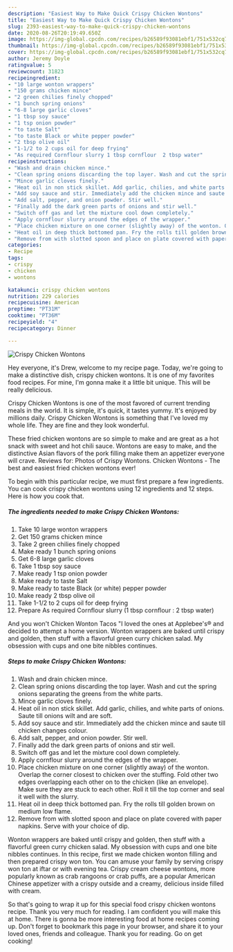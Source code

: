 ```yaml
---
description: "Easiest Way to Make Quick Crispy Chicken Wontons"
title: "Easiest Way to Make Quick Crispy Chicken Wontons"
slug: 2393-easiest-way-to-make-quick-crispy-chicken-wontons
date: 2020-08-26T20:19:49.650Z
image: https://img-global.cpcdn.com/recipes/b26589f93081ebf1/751x532cq70/crispy-chicken-wontons-recipe-main-photo.jpg
thumbnail: https://img-global.cpcdn.com/recipes/b26589f93081ebf1/751x532cq70/crispy-chicken-wontons-recipe-main-photo.jpg
cover: https://img-global.cpcdn.com/recipes/b26589f93081ebf1/751x532cq70/crispy-chicken-wontons-recipe-main-photo.jpg
author: Jeremy Doyle
ratingvalue: 5
reviewcount: 31823
recipeingredient:
- "10 large wonton wrappers"
- "150 grams chicken mince"
- "2 green chilies finely chopped"
- "1 bunch spring onions"
- "6-8 large garlic cloves"
- "1 tbsp soy sauce"
- "1 tsp onion powder"
- "to taste Salt"
- "to taste Black or white pepper powder"
- "2 tbsp olive oil"
- "1-1/2 to 2 cups oil for deep frying"
- "As required Cornflour slurry 1 tbsp cornflour  2 tbsp water"
recipeinstructions:
- "Wash and drain chicken mince."
- "Clean spring onions discarding the top layer. Wash and cut the spring onions separating the greens from the white parts."
- "Mince garlic cloves finely."
- "Heat oil in non stick skillet. Add garlic, chilies, and white parts of onions. Saute till onions wilt and are soft."
- "Add soy sauce and stir. Immediately add the chicken mince and saute till chicken changes colour."
- "Add salt, pepper, and onion powder. Stir well."
- "Finally add the dark green parts of onions and stir well."
- "Switch off gas and let the mixture cool down completely."
- "Apply cornflour slurry around the edges of the wrapper."
- "Place chicken mixture on one corner (slightly away) of the wonton. Overlap the corner closest to chicken over the stuffing. Fold other two edges overlapping each other on to the chicken (like an envelope). Make sure they are stuck to each other. Roll it till the top corner and seal it well with the slurry."
- "Heat oil in deep thick bottomed pan. Fry the rolls till golden brown on medium low flame."
- "Remove from with slotted spoon and place on plate covered with paper napkins. Serve with your choice of dip."
categories:
- Recipe
tags:
- crispy
- chicken
- wontons

katakunci: crispy chicken wontons 
nutrition: 229 calories
recipecuisine: American
preptime: "PT31M"
cooktime: "PT36M"
recipeyield: "4"
recipecategory: Dinner

---
```



![Crispy Chicken Wontons](https://img-global.cpcdn.com/recipes/b26589f93081ebf1/751x532cq70/crispy-chicken-wontons-recipe-main-photo.jpg)

Hey everyone, it's Drew, welcome to my recipe page. Today, we're going to make a distinctive dish, crispy chicken wontons. It is one of my favorites food recipes. For mine, I'm gonna make it a little bit unique. This will be really delicious.

Crispy Chicken Wontons is one of the most favored of current trending meals in the world. It is simple, it's quick, it tastes yummy. It's enjoyed by millions daily. Crispy Chicken Wontons is something that I've loved my whole life. They are fine and they look wonderful.

These fried chicken wontons are so simple to make and are great as a hot snack with sweet and hot chili sauce. Wontons are easy to make, and the distinctive Asian flavors of the pork filling make them an appetizer everyone will crave. Reviews for: Photos of Crispy Wontons. Chicken Wontons - The best and easiest fried chicken wontons ever!


To begin with this particular recipe, we must first prepare a few ingredients. You can cook crispy chicken wontons using 12 ingredients and 12 steps. Here is how you cook that.

<!--inarticleads1-->

##### The ingredients needed to make Crispy Chicken Wontons:

1. Take 10 large wonton wrappers
1. Get 150 grams chicken mince
1. Take 2 green chilies finely chopped
1. Make ready 1 bunch spring onions
1. Get 6-8 large garlic cloves
1. Take 1 tbsp soy sauce
1. Make ready 1 tsp onion powder
1. Make ready to taste Salt
1. Make ready to taste Black (or white) pepper powder
1. Make ready 2 tbsp olive oil
1. Take 1-1/2 to 2 cups oil for deep frying
1. Prepare As required Cornflour slurry (1 tbsp cornflour : 2 tbsp water)


And you won&#39;t Chicken Wonton Tacos &#34;I loved the ones at Applebee&#39;s® and decided to attempt a home version. Wonton wrappers are baked until crispy and golden, then stuff with a flavorful green curry chicken salad. My obsession with cups and one bite nibbles continues. 

<!--inarticleads2-->

##### Steps to make Crispy Chicken Wontons:

1. Wash and drain chicken mince.
1. Clean spring onions discarding the top layer. Wash and cut the spring onions separating the greens from the white parts.
1. Mince garlic cloves finely.
1. Heat oil in non stick skillet. Add garlic, chilies, and white parts of onions. Saute till onions wilt and are soft.
1. Add soy sauce and stir. Immediately add the chicken mince and saute till chicken changes colour.
1. Add salt, pepper, and onion powder. Stir well.
1. Finally add the dark green parts of onions and stir well.
1. Switch off gas and let the mixture cool down completely.
1. Apply cornflour slurry around the edges of the wrapper.
1. Place chicken mixture on one corner (slightly away) of the wonton. Overlap the corner closest to chicken over the stuffing. Fold other two edges overlapping each other on to the chicken (like an envelope). Make sure they are stuck to each other. Roll it till the top corner and seal it well with the slurry.
1. Heat oil in deep thick bottomed pan. Fry the rolls till golden brown on medium low flame.
1. Remove from with slotted spoon and place on plate covered with paper napkins. Serve with your choice of dip.


Wonton wrappers are baked until crispy and golden, then stuff with a flavorful green curry chicken salad. My obsession with cups and one bite nibbles continues. In this recipe, first we made chicken wonton filling and then prepared crispy won ton. You can amuse your family by serving crispy won ton at iftar or with evening tea. Crispy cream cheese wontons, more popularly known as crab rangoons or crab puffs, are a popular American Chinese appetizer with a crispy outside and a creamy, delicious inside filled with cream. 

So that's going to wrap it up for this special food crispy chicken wontons recipe. Thank you very much for reading. I am confident you will make this at home. There is gonna be more interesting food at home recipes coming up. Don't forget to bookmark this page in your browser, and share it to your loved ones, friends and colleague. Thank you for reading. Go on get cooking!
